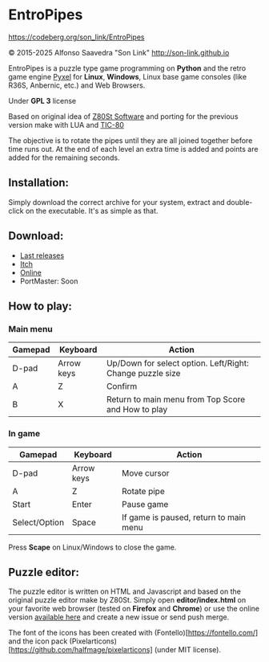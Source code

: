 # EntroPipes

https://codeberg.org/son_link/EntroPipes

© 2015-2025 Alfonso Saavedra "Son Link" http://son-link.github.io

EntroPipes is a puzzle type game programming on **Python** and the retro game engine [Pyxel](https://github.com/kitao/pyxel/) for **Linux**, **Windows**, Linux base game consoles (like R36S, Anbernic, etc.) and Web Browsers.

Under **GPL 3** license

Based on original idea of [Z80St Software](https://sites.google.com/site/z80stsoftware) and porting for the previous version make with LUA and [TIC-80](https://tic80.com/)

The objective is to rotate the pipes until they are all joined together before time runs out. At the end of each level an extra time is added and points are added for the remaining seconds.

## Installation:

Simply download the correct archive for your system, extract and double-click on the executable. It's as simple as that.

## Download:
* [Last releases](https://codeberg.org/son_link/EntroPipes)
* [Itch](https://son-link.itch.io/entropipes)
* [Online](https://son_link.codeberg.page/entropipes)
* PortMaster: Soon

## How to play:

### Main menu

|Gamepad|Keyboard|Action|
|-------|--------|------|
|D-pad|Arrow keys|Up/Down for select option. Left/Right: Change puzzle size|
|A|Z|Confirm|
|B|X|Return to main menu from Top Score and How to play|

### In game

|Gamepad|Keyboard|Action|
|-------|--------|------|
|D-pad|Arrow keys|Move cursor|
|A|Z|Rotate pipe|
|Start|Enter|Pause game
|Select/Option|Space|If game is paused, return to main menu|

Press **Scape** on Linux/Windows to close the game.

## Puzzle editor:

The puzzle editor is written on HTML and Javascript and based on the original puzzle editor make by Z80St. Simply open **editor/index.html** on your favorite web browser (tested on **Firefox** and **Chrome**) or use the online version [available here](https://son_link.codeberg.page/entropipes_editor/) and create a new issue or send push merge.

The font of the icons has been created with (Fontello)[https://fontello.com/] and the icon pack (Pixelarticons)[https://github.com/halfmage/pixelarticons] (under MIT license).